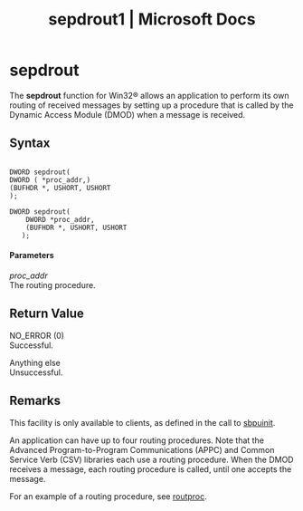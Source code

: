 ﻿---
title: "sepdrout1 | Microsoft Docs"
ms.custom: ""
ms.date: "11/30/2017"
ms.prod: "host-integration-server"
ms.reviewer: ""
ms.suite: ""
ms.tgt_pltfrm: ""
ms.topic: "article"
ms.assetid: e3d0047f-59e2-48c3-9aba-c7c45e31d598
caps.latest.revision: 3
---
# sepdrout
The **sepdrout** function for Win32® allows an application to perform its own routing of received messages by setting up a procedure that is called by the Dynamic Access Module (DMOD) when a message is received.  
  
## Syntax  
  
```  
  
DWORD sepdrout(  
DWORD ( *proc_addr,)  
(BUFHDR *, USHORT, USHORT  
);  
  
DWORD sepdrout(   
    DWORD *proc_addr,   
    (BUFHDR *, USHORT, USHORT   
   );  
```  
  
#### Parameters  
 *proc_addr*  
 The routing procedure.  
  
## Return Value  
 NO_ERROR (0)  
 Successful.  
  
 Anything else  
 Unsuccessful.  
  
## Remarks  
 This facility is only available to clients, as defined in the call to [sbpuinit](../core/sbpuinit2.md).  
  
 An application can have up to four routing procedures. Note that the Advanced Program-to-Program Communications (APPC) and Common Service Verb (CSV) libraries each use a routing procedure. When the DMOD receives a message, each routing procedure is called, until one accepts the message.  
  
 For an example of a routing procedure, see [routproc](../core/routproc1.md).
